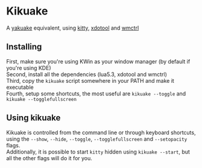 # Kikuake
A [yakuake](https://github.com/KDE/yakuake) equivalent, using [kitty](https://github.com/kovidgoyal/kitty), [xdotool](https://github.com/jordansissel/xdotool) and [wmctrl](https://www.freedesktop.org/wiki/Software/wmctrl/)

## Installing
First, make sure you're using KWin as your window manager (by default if you're using KDE)  
Second, install all the dependencies (lua5.3, xdotool and wmctrl)  
Third, copy the `kikuake` script somewhere in your PATH and make it executable  
Fourth, setup some shortcuts, the most useful are `kikuake --toggle` and `kikuake --togglefullscreen`

## Using kikuake
Kikuake is controlled from the command line or through keyboard shortcuts, using the `--show`, `--hide`, `--toggle`, `--togglefullscreen` and `--setopacity` flags.  
Additionally, it is possible to start `kitty` hidden using `kikuake --start`, but all the other flags will do it for you.
